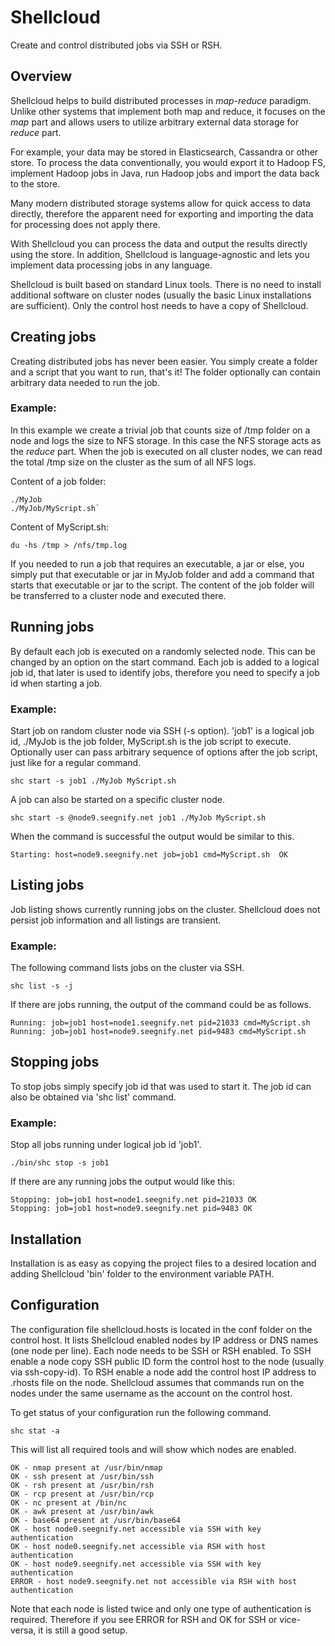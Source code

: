 Shellcloud
==========

Create and control distributed jobs via SSH or RSH.

Overview
--------

Shellcloud helps to build distributed processes in *map-reduce* paradigm. 
Unlike other systems that implement both map and reduce, it focuses on the 
*map* part and allows users to utilize arbitrary external data storage for 
*reduce* part. 

For example, your data may be stored in Elasticsearch, Cassandra or other store.
To process the data conventionally, you would export it to Hadoop FS, implement 
Hadoop jobs in Java, run Hadoop jobs and import the data back to the store.

Many modern distributed storage systems allow for quick access to data directly,
therefore the apparent need for exporting and importing the data for processing 
does not apply there.

With Shellcloud you can process the data and output the results directly using
the store. In addition, Shellcloud is language-agnostic and lets you implement 
data processing jobs in any language.

Shellcloud is built based on standard Linux tools. There is no need to install
additional software on cluster nodes (usually the basic Linux installations are 
sufficient). Only the control host needs to have a copy of Shellcloud.

Creating jobs
-------------

Creating distributed jobs has never been easier. You simply create a folder and
a script that you want to run, that's it! The folder optionally can contain 
arbitrary data needed to run the job.

### Example:

In this example we create a trivial job that counts size of /tmp folder on a 
node and logs the size to NFS storage. In this case the NFS storage acts as the 
*reduce* part. When the job is executed on all cluster nodes, we can read the 
total /tmp size on the cluster as the sum of all NFS logs.

Content of a job folder:

    ./MyJob
    ./MyJob/MyScript.sh`

Content of MyScript.sh:

    du -hs /tmp > /nfs/tmp.log

If you needed to run a job that requires an executable, a jar or else, you 
simply put that executable or jar in MyJob folder and add a command that starts 
that executable or jar to the script. The content of the job folder will be 
transferred to a cluster node and executed there.

Running jobs
------------

By default each job is executed on a randomly selected node. This can be changed
by an option on the start command. Each job is added to a logical job id, that
later is used to identify jobs, therefore you need to specify a job id when 
starting a job.

### Example:

Start job on random cluster node via SSH (-s option). 'job1' is a logical job id, 
./MyJob is the job folder, MyScript.sh is the job script to execute. Optionally 
user can pass arbitrary sequence of options after the job script, just like for
a regular command.

    shc start -s job1 ./MyJob MyScript.sh

A job can also be started on a specific cluster node.

    shc start -s @node9.seegnify.net job1 ./MyJob MyScript.sh 

When the command is successful the output would be similar to this.

    Starting: host=node9.seegnify.net job=job1 cmd=MyScript.sh  OK

## Listing jobs

Job listing shows currently running jobs on the cluster. Shellcloud does not 
persist job information and all listings are transient.

### Example:

The following command lists jobs on the cluster via SSH.

    shc list -s -j

If there are jobs running, the output of the command could be as follows.

    Running: job=job1 host=node1.seegnify.net pid=21033 cmd=MyScript.sh
    Running: job=job1 host=node9.seegnify.net pid=9483 cmd=MyScript.sh

Stopping jobs
-------------

To stop jobs simply specify job id that was used to start it. The job id can 
also be obtained via 'shc list' command.

### Example:

Stop all jobs running under logical job id 'job1'.

    ./bin/shc stop -s job1

If there are any running jobs the output would like this:

    Stopping: job=job1 host=node1.seegnify.net pid=21033 OK
    Stopping: job=job1 host=node9.seegnify.net pid=9483 OK

Installation
------------

Installation is as easy as copying the project files to a desired location and 
adding Shellcloud 'bin' folder to the environment variable PATH.

Configuration
-------------

The configuration file shellcloud.hosts is located in the conf folder on the 
control host. It lists Shellcloud enabled nodes by IP address or DNS names (one 
node per line). Each node needs to be SSH or RSH enabled. To SSH enable a node 
copy SSH public ID form the control host to the node (usually via ssh-copy-id). 
To RSH enable a node add the control host IP address to .rhosts file on the 
node. Shellcloud assumes that commands run on the nodes under the same username 
as the account on the control host.

To get status of your configuration run the following command.

    shc stat -a

This will list all required tools and will show which nodes are enabled.

    OK - nmap present at /usr/bin/nmap
    OK - ssh present at /usr/bin/ssh
    OK - rsh present at /usr/bin/rsh
    OK - rcp present at /usr/bin/rcp
    OK - nc present at /bin/nc
    OK - awk present at /usr/bin/awk
    OK - base64 present at /usr/bin/base64
    OK - host node0.seegnify.net accessible via SSH with key authentication
    OK - host node0.seegnify.net accessible via RSH with host authentication
    OK - host node9.seegnify.net accessible via SSH with key authentication
    ERROR - host node9.seegnify.net not accessible via RSH with host authentication

Note that each node is listed twice and only one type of authentication is 
required. Therefore if you see ERROR for RSH and OK for SSH or vice-versa, 
it is still a good setup.

